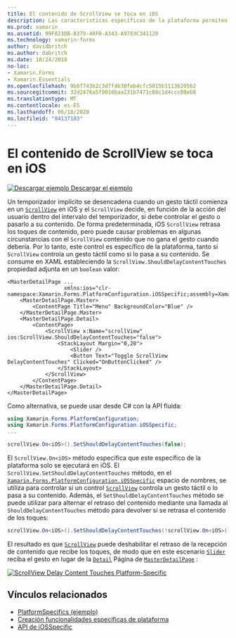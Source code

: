 ```yaml
---
title: El contenido de ScrollView se toca en iOS
description: Las características específicas de la plataforma permiten consumir funcionalidad que solo está disponible en una plataforma específica, sin necesidad de implementar representadores o efectos personalizados. En este artículo se explica cómo consumir el específico de la plataforma iOS que controla si un ScrollView controla un gesto táctil o lo pasa a su contenido.
ms.prod: xamarin
ms.assetid: 99F823DB-B379-40F0-A343-A9783C341120
ms.technology: xamarin-forms
author: davidbritch
ms.author: dabritch
ms.date: 10/24/2018
no-loc:
- Xamarin.Forms
- Xamarin.Essentials
ms.openlocfilehash: 9b8f743b2c3d7f4b38feb4cfc5015b1113620562
ms.sourcegitcommit: 32d2476a5f9016baa231b7471c88c1d4ccc08eb8
ms.translationtype: MT
ms.contentlocale: es-ES
ms.lasthandoff: 06/18/2020
ms.locfileid: "84137103"
---
```

# <a name="scrollview-content-touches-on-ios"></a>El contenido de ScrollView se toca en iOS

[![Descargar ejemplo](~/media/shared/download.png) Descargar el ejemplo](https://docs.microsoft.com/samples/xamarin/xamarin-forms-samples/userinterface-platformspecifics)

Un temporizador implícito se desencadena cuando un gesto táctil comienza en un [`ScrollView`](xref:Xamarin.Forms.ScrollView) en iOS y el `ScrollView` decide, en función de la acción del usuario dentro del intervalo del temporizador, si debe controlar el gesto o pasarlo a su contenido. De forma predeterminada, iOS `ScrollView` retrasa los toques de contenido, pero puede causar problemas en algunas circunstancias con el `ScrollView` contenido que no gana el gesto cuando debería. Por lo tanto, este control es específico de la plataforma, tanto si `ScrollView` controla un gesto táctil como si lo pasa a su contenido. Se consume en XAML estableciendo la `ScrollView.ShouldDelayContentTouches` propiedad adjunta en un `boolean` valor:

```xaml
<MasterDetailPage ...
                  xmlns:ios="clr-namespace:Xamarin.Forms.PlatformConfiguration.iOSSpecific;assembly=Xamarin.Forms.Core">
    <MasterDetailPage.Master>
        <ContentPage Title="Menu" BackgroundColor="Blue" />
    </MasterDetailPage.Master>
    <MasterDetailPage.Detail>
        <ContentPage>
            <ScrollView x:Name="scrollView" ios:ScrollView.ShouldDelayContentTouches="false">
                <StackLayout Margin="0,20">
                    <Slider />
                    <Button Text="Toggle ScrollView DelayContentTouches" Clicked="OnButtonClicked" />
                </StackLayout>
            </ScrollView>
        </ContentPage>
    </MasterDetailPage.Detail>
</MasterDetailPage>
```

Como alternativa, se puede usar desde C# con la API fluida:

```csharp
using Xamarin.Forms.PlatformConfiguration;
using Xamarin.Forms.PlatformConfiguration.iOSSpecific;
...

scrollView.On<iOS>().SetShouldDelayContentTouches(false);
```

El `ScrollView.On<iOS>` método especifica que este específico de la plataforma solo se ejecutará en iOS. El `ScrollView.SetShouldDelayContentTouches` método, en el [`Xamarin.Forms.PlatformConfiguration.iOSSpecific`](xref:Xamarin.Forms.PlatformConfiguration.iOSSpecific) espacio de nombres, se utiliza para controlar si un control [`ScrollView`](xref:Xamarin.Forms.ScrollView) controla un gesto táctil o lo pasa a su contenido. Además, el `SetShouldDelayContentTouches` método se puede utilizar para alternar el retraso del contenido mediante una llamada al `ShouldDelayContentTouches` método para devolver si se retrasa el contenido de los toques:

```csharp
scrollView.On<iOS>().SetShouldDelayContentTouches(!scrollView.On<iOS>().ShouldDelayContentTouches());
```

El resultado es que [`ScrollView`](xref:Xamarin.Forms.ScrollView) puede deshabilitar el retraso de la recepción de contenido que recibe los toques, de modo que en este escenario [`Slider`](xref:Xamarin.Forms.Slider) reciba el gesto en lugar de la [`Detail`](xref:Xamarin.Forms.MasterDetailPage.Detail) Página de [`MasterDetailPage`](xref:Xamarin.Forms.MasterDetailPage) :

[![](scrollview-content-touches-images/scrollview-delay-content-touches.png "ScrollView Delay Content Touches Platform-Specific")](scrollview-content-touches-images/scrollview-delay-content-touches-large.png#lightbox "ScrollView Delay Content Touches Platform-Specific")

## <a name="related-links"></a>Vínculos relacionados

- [PlatformSpecifics (ejemplo)](https://docs.microsoft.com/samples/xamarin/xamarin-forms-samples/userinterface-platformspecifics)
- [Creación funcionalidades específicas de plataforma](~/xamarin-forms/platform/platform-specifics/index.md#creating-platform-specifics)
- [API de iOSSpecific](xref:Xamarin.Forms.PlatformConfiguration.iOSSpecific)
